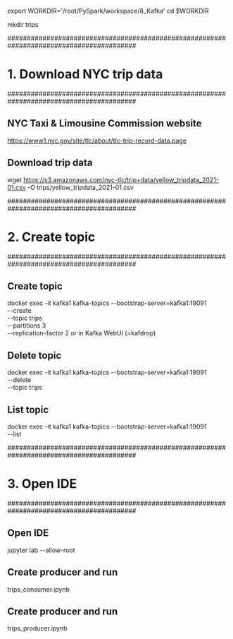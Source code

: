 

export WORKDIR='/root/PySpark/workspace/8_Kafka'
cd $WORKDIR

mkdir trips

#########################################################################################
# 1. Download NYC trip data
#########################################################################################

## NYC Taxi & Limousine Commission website
https://www1.nyc.gov/site/tlc/about/tlc-trip-record-data.page

## Download trip data
wget https://s3.amazonaws.com/nyc-tlc/trip+data/yellow_tripdata_2021-01.csv -O trips/yellow_tripdata_2021-01.csv


#########################################################################################
# 2. Create topic
#########################################################################################

## Create topic
docker exec -it kafka1 kafka-topics --bootstrap-server=kafka1:19091 \
                                    --create \
                                    --topic trips \
                                    --partitions 3 \
                                    --replication-factor 2
or
in Kafka WebUI (=kafdrop)

## Delete topic
docker exec -it kafka1 kafka-topics --bootstrap-server=kafka1:19091 \
                                    --delete \
                                    --topic trips

## List topic
docker exec -it kafka1 kafka-topics --bootstrap-server=kafka1:19091 \
                                    --list

#########################################################################################
# 3. Open IDE
#########################################################################################

## Open IDE
jupyter lab --allow-root

## Create producer and run
trips_consumer.ipynb

## Create producer and run
trips_producer.ipynb
